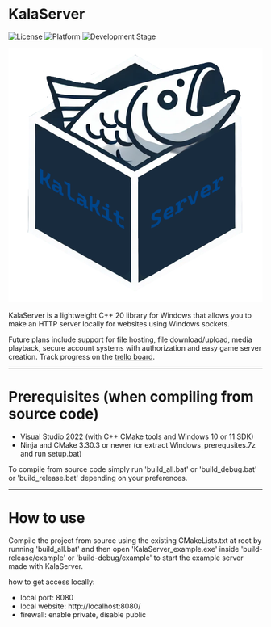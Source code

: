 # KalaServer

[![License](https://img.shields.io/badge/license-Zlib-blue)](LICENSE.md)
![Platform](https://img.shields.io/badge/platform-Windows-brightgreen)
![Development Stage](https://img.shields.io/badge/development-Alpha-yellow)

![Logo](logo.png)

KalaServer is a lightweight C++ 20 library for Windows that allows you to make an HTTP server locally for websites using Windows sockets.

Future plans include support for file hosting, file download/upload, media playback, secure account systems with authorization and easy game server creation. Track progress on the [trello board](https://trello.com/b/Xrf2qRDD/kalaserver).

---

# Prerequisites (when compiling from source code)

- Visual Studio 2022 (with C++ CMake tools and Windows 10 or 11 SDK)
- Ninja and CMake 3.30.3 or newer (or extract Windows_prerequsites.7z and run setup.bat)

To compile from source code simply run 'build_all.bat' or 'build_debug.bat' or 'build_release.bat' depending on your preferences.

---

# How to use

Compile the project from source using the existing CMakeLists.txt at root by running 'build_all.bat' and then open 'KalaServer_example.exe' inside 'build-release/example' or 'build-debug/example' to start the example server made with KalaServer.

how to get access locally:
- local port: 8080
- local website: http://localhost:8080/
- firewall: enable private, disable public
